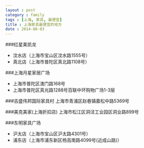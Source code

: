 ```yaml
---
layout : post
category : family
tags : [上海, 家具, 最便宜]
title : 上海家具最便宜的地方
date : 2014-08-03
---
```


###红星美凯龙
- 汶水店（上海市宝山区汶水路1555号）
- 真北店（上海市普陀区真北路1108号）

###上海月星家居广场
- 上海市普陀区澳门路168号
- 上海市普陀区真光路1288号百联中环购物广场1-3层

###吉盛伟邦国际家具村
上海市青浦区赵巷镇嘉松中路5369号

###美克美家(上海折扣店)
上海市松江区洞泾工业园区洞业路899号

###东明家具广场
- 沪太店（上海市宝山区沪太路4301号）
- 浦东店（上海市浦东新区杨高南路4099号(近成山路)）
